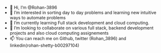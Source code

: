 - 👋 Hi, I’m @Rohan-3896
- 👀 I’m interested in sorting day to day problems and learning new intuitive ways to automate problems
- 🌱 I’m currently learning Full stack development and cloud computing.
- 💞️ I’m looking to collaborate on various full stack, backend development projects and also cloud computing assignements
- 📫 You can reach me on Github, twitter (Rohan_3896) and linkedin(rohan-shetty-b00297104)

<!---
Rohan-3896/Rohan-3896 is a ✨ special ✨ repository because its `README.md` (this file) appears on your GitHub profile.
You can click the Preview link to take a look at your changes.
--->
